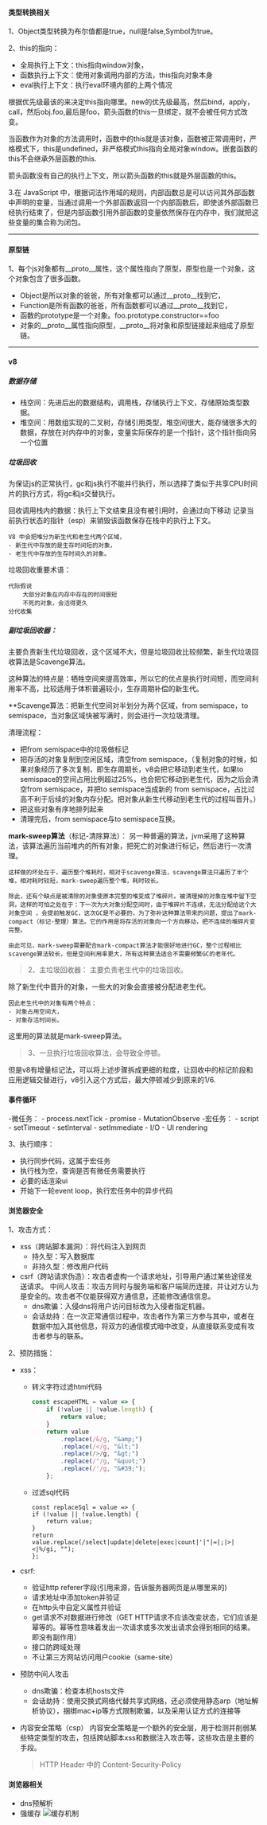 #### 类型转换相关 #####
1、Object类型转换为布尔值都是true，null是false,Symbol为true。

2、this的指向：
- 全局执行上下文：this指向window对象，
- 函数执行上下文：使用对象调用内部的方法，this指向对象本身
- eval执行上下文：执行eval环境内部的上两个情况

根据优先级最该的来决定this指向哪里。new的优先级最高，然后bind，apply，call，然后obj.foo,最后是foo，箭头函数的this一旦绑定，就不会被任何方式改变。

当函数作为对象的方法调用时，函数中的this就是该对象，函数被正常调用时，严格模式下，this是undefined，非严格模式this指向全局对象window。嵌套函数的this不会继承外层函数的this.

箭头函数没有自己的执行上下文，所以箭头函数的this就是外层函数的this。

3.在 JavaScript 中，根据词法作用域的规则，内部函数总是可以访问其外部函数中声明的变量，当通过调用一个外部函数返回一个内部函数后，即使该外部函数已经执行结束了，但是内部函数引用外部函数的变量依然保存在内存中，我们就把这些变量的集合称为闭包。
***
#### 原型链 ####
1、每个js对象都有__proto__属性，这个属性指向了原型，原型也是一个对象，这个对象包含了很多函数。
- Object是所以对象的爸爸，所有对象都可以通过__proto__找到它，
- Function是所有函数的爸爸，所有函数都可以通过__proto__找到它，
- 函数的prototype是一个对象。foo.prototype.constructor==foo
- 对象的__proto__属性指向原型，__proto__将对象和原型链接起来组成了原型链。
***
#### v8 ####

##### 数据存储 #####
- 栈空间：先进后出的数据结构，调用栈，存储执行上下文，存储原始类型数据。
- 堆空间：用数组实现的二叉树，存储引用类型，堆空间很大，能存储很多大的数据，存放在对内存中的对象，变量实际保存的是一个指针，这个指针指向另一个位置

##### 垃圾回收 #####
为保证js的正常执行，gc和js执行不能并行执行，所以选择了类似于共享CPU时间片的执行方式，将gc和js交替执行。 

回收调用栈内的数据：执行上下文结束且没有被引用时，会通过向下移动 记录当前执行状态的指针（esp）来销毁该函数保存在栈中的执行上下文。

    V8 中会把堆分为新生代和老生代两个区域，
    - 新生代中存放的是生存时间短的对象，
    - 老生代中存放的生存时间久的对象。

垃圾回收重要术语：

    代际假说
        大部分对象在内存中存在的时间很短
        不死的对象，会活得更久
    分代收集
##### 副垃圾回收器：

主要负责新生代垃圾回收，这个区域不大，但是垃圾回收比较频繁，新生代垃圾回收算法是Scavenge算法。

这种算法的特点是：牺牲空间来提高效率，所以它的优点是执行时间短，而空间利用率不高，比较适用于体积普遍较小，生存周期补偿的新生代。

**Scavenge算法：把新生代空间对半划分为两个区域，from semispace，to semispace，当对象区域快被写满时，则会进行一次垃圾清理。

清理流程：
- 把from semispace中的垃圾做标记
- 把存活的对象复制到空闲区域，清空from semispace，（复制对象的时候，如果对象经历了多次复制，即生存周期长，v8会把它移动到老生代，如果to semispace的空间占用比例超过25%，也会把它移动到老生代，因为之后会清空from semispace，并把to semispace当成新的 from semispace，占比过高不利于后续的对象内存分配。把对象从新生代移动到老生代的过程叫晋升。）
- 把这些对象有序地排列起来
- 清理完后，from semispace与to semispace互换。

**mark-sweep算法**（标记-清除算法）：
    另一种普遍的算法，jvm采用了这种算法，该算法遍历当前堆内的所有对象，把死亡的对象进行标记，然后进行一次清理。
    
    这样做的坏处在于，遍历整个堆耗时，相对于scavenge算法，scavenge算法只遍历了半个堆，相对耗时较短，mark-sweep遍历整个堆，耗时较长。
    
    除此，还有个缺点是被清除的对象使原本完整的堆变成了堆碎片。被清理掉的对象在堆中留下空洞，这样的可怕之处在于：下一次为大对象分配空间时，由于堆碎片不连续，无法分配给这个大对象空间 ，会提前触发GC，这次GC是不必要的，为了弥补这种算法带来的问题，提出了mark-compact（标记-整理）算法。它的作用是将存活的对象向一个方向移动，把不连续的堆碎片变完整。
    
    由此可见，mark-sweep需要配合mark-compact算法才能很好地进行GC，整个过程相比scavenge算法较长，但是空间利用率更大，所有这种算法适合不需要频繁GC的老年代。
>2、主垃圾回收器：
主要负责老生代中的垃圾回收。

除了新生代中晋升的对象，一些大的对象会直接被分配进老生代。

    因此老生代中的对象有两个特点：
    - 对象占用空间大，
    - 对象存活时间长。

这里用的算法就是mark-sweep算法。

>3、一旦执行垃圾回收算法，会导致全停顿。

但是v8有增量标记法，可以将上述步骤拆成更细的粒度，让回收中的标记阶段和应用逻辑交替进行，v8引入这个方式后，最大停顿减少到原来的1/6.
#### 事件循环 ####
-微任务：
    - process.nextTick
    - promise
    - MutationObserve
-宏任务：
    - script
    - setTimeout
    - setInterval
    - setImmediate
    - I/O
    - UI rendering

3、执行顺序：
- 执行同步代码，这属于宏任务
- 执行栈为空，查询是否有微任务需要执行
- 必要的话渲染ui
- 开始下一轮event loop，执行宏任务中的异步代码

#### 浏览器安全 ####
1、攻击方式：
- xss（跨站脚本漏洞）：将代码注入到网页
    - 持久型：写入数据库
    - 非持久型：修改用户代码
- csrf（跨站请求伪造）：攻击者虚构一个请求地址，引导用户通过某些途径发送请求。
中间人攻击：攻击方同时与服务端和客户端简历连接，并让对方认为是安全的。攻击者不仅能获得双方通信息，还能修改通信信息。
    - dns欺骗：入侵dns将用户访问目标改为入侵者指定机器。
    - 会话劫持：在一次正常通信过程中，攻击者作为第三方参与其中，或者在数据中加入其他信息，将双方的通信模式暗中改变，从直接联系变成有攻击者参与的联系。

2、预防措施：
- xss：
  - 转义字符过滤html代码
    ```javascript
    const escapeHTML = value => {
        if (!value || !value.length) {
            return value;
        }
        return value
            .replace(/&/g, "&amp;")
            .replace(/</g, "&lt;")
            .replace(/>/g, "&gt;")
            .replace(/"/g, "&quot;")
            .replace(/'/g, "&#39;");
        };
    ```
  - 过滤sql代码
    ```
    const replaceSql = value => {
    if (!value || !value.length) {
        return value;
    }
    return value.replace(/select|update|delete|exec|count|'|"|=|;|>|<|%/gi, "");
    };
    ```
- csrf:
    - 验证http referer字段(引用来源，告诉服务器网页是从哪里来的)
    - 请求地址中添加token并验证
    - 在http头中自定义属性并验证
    - get请求不对数据进行修改（GET HTTP请求不应该改变状态，它们应该是幂等的。幂等性意味着发出一次请求或多次发出请求会得到相同的结果。即没有副作用）
    - 接口防跨域处理
    - 不让第三方网站访问用户cookie（same-site）
- 预防中间人攻击
    - dns欺骗：检查本机hosts文件
    - 会话劫持：使用交换式网络代替共享式网络，还必须使用静态arp（地址解析协议），捆绑mac+ip等方式限制欺骗，以及采用认证方式的连接等
- 内容安全策略（csp）
    内容安全策略是一个额外的安全层，用于检测并削弱某些特定类型的攻击，包括跨站脚本xss和数据注入攻击等，这些攻击是主要的手段。
    > <meta http-equiv="Content-Security-Policy">

    > HTTP Header 中的 Content-Security-Policy

#### 浏览器相关 ####
- dns预解析
- 强缓存
![缓存机制](https://github.com/feng842268973/note/tree/master/src/images/缓存.jpg)
